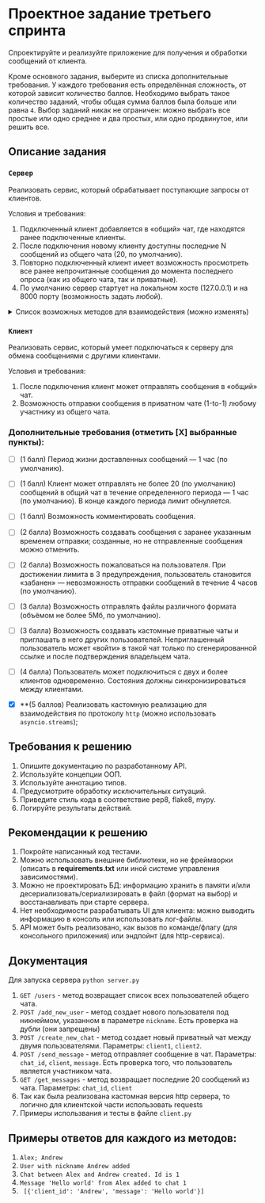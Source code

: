 # Проектное задание третьего спринта

Спроектируйте и реализуйте приложение для получения и обработки сообщений от клиента.

Кроме основного задания, выберите из списка дополнительные требования. У каждого требования есть определённая сложность, от которой зависит количество баллов. Необходимо выбрать такое количество заданий, чтобы общая сумма баллов была больше или равна `4`. Выбор заданий никак не ограничен: можно выбрать все простые или одно среднее и два простых, или одно продвинутое, или решить все.

## Описание задания

### `Сервер`

Реализовать сервис, который обрабатывает поступающие запросы от клиентов.

Условия и требования:
1. Подключенный клиент добавляется в «общий» чат, где находятся ранее подключенные клиенты.
2. После подключения новому клиенту доступны последние N cообщений из общего чата (20, по умолчанию).
3. Повторно подключенный клиент имеет возможность просмотреть все ранее непрочитанные сообщения до момента последнего опроса (как из общего чата, так и приватные).
4. По умолчанию сервер стартует на локальном хосте (127.0.0.1) и на 8000 порту (возможность задать любой).

<details>
<summary> Список возможных методов для взаимодействия (можно изменять) </summary>

1. Подключиться к общему чату.

```python
POST /connect
```

2. Получить статус и информацию о чатах.

```python
GET /status
```

3. Отправить сообщение в общий чат или определенному пользователю в приватный чат.

```python
POST /send
```
</details>


### `Клиент`

Реализовать сервис, который умеет подключаться к серверу для обмена сообщениями с другими клиентами.

Условия и требования:
1. После подключения клиент может отправлять сообщения в «общий» чат.
2. Возможность отправки сообщения в приватном чате (1-to-1) любому участнику из общего чата.


### Дополнительные требования (отметить [Х] выбранные пункты):

- [ ] (1 балл) Период жизни доставленных сообщений — 1 час (по умолчанию).
- [ ] (1 балл) Клиент может отправлять не более 20 (по умолчанию) сообщений в общий чат в течение определенного периода — 1 час (по умолчанию). В конце каждого периода лимит обнуляется.
- [ ] (1 балл) Возможность комментировать сообщения.
- [ ] (2 балла) Возможность создавать сообщения с заранее указанным временем отправки; созданные, но не отправленные сообщения можно отменить.
- [ ] (2 балла) Возможность пожаловаться на пользователя. При достижении лимита в 3 предупреждения, пользователь становится «забанен» — невозможность отправки сообщений в течение 4 часов (по умолчанию).
- [ ] (3 балла) Возможность отправлять файлы различного формата (объёмом не более 5Мб, по умолчанию).
- [ ] (3 балла) Возможность создавать кастомные приватные чаты и приглашать в него других пользователей. Неприглашенный пользователь может «войти» в такой чат только по сгенерированной ссылке и после подтверждения владельцем чата. 
- [ ] (4 балла) Пользователь может подключиться с двух и более клиентов одновременно. Состояния должны синхронизироваться между клиентами.
- [x] **(5 баллов) Реализовать кастомную реализацию для взаимодействия по протоколу `http` (можно использовать `asyncio.streams`);


## Требования к решению

1. Опишите документацию по разработанному API.
2. Используйте концепции ООП.
3. Используйте аннотацию типов.
4. Предусмотрите обработку исключительных ситуаций.
5. Приведите стиль кода в соответствие pep8, flake8, mypy.
6. Логируйте результаты действий.


## Рекомендации к решению

1. Покройте написанный код тестами.
2. Можно использовать внешние библиотеки, но не фреймворки (описать в **requirements.txt** или иной системе управления зависимостями).
3. Можно не проектировать БД: информацию хранить в памяти и/или десериализовать/сериализировать в файл (формат на выбор) и восстанавливать при старте сервера.
4. Нет необходимости разрабатывать UI для клиента: можно выводить информацию в консоль или использовать лог-файлы.
5. API может быть реализовано, как вызов по команде/флагу (для консольного приложения) или эндпойнт (для http-сервиса).

## Документация
Для запуска сервера 
`python server.py`

1. ```GET /users``` - метод возвращает список всех пользователей общего чата.
2. ```POST /add_new_user``` - метод создает нового пользователя под никнеймом, указанном в параметре `nickname`. Есть проверка на дубли (они запрещены)
3. ```POST /create_new_chat``` - метод создает новый приватный чат между двумя пользователями. Параметры: `client1`, `client2`.
4. ```POST /send_message``` - метод отправляет сообщение в чат. Параметры: `chat_id`, `client`, `message`. Есть проверка того, что пользователь является участником чата.
5. ```GET /get_messages``` - метод возвращает последние 20 сообщений из чата. Параметры: `chat_id`, `client`
6. Так как была реализована кастомная версия http сервера, то логично для клиентской части использовать requests
7. Примеры использвания и тесты в файле `client.py`

## Примеры ответов для каждого из методов:
1. ```Alex; Andrew```
2. ```User with nickname Andrew added```
3. ```Chat between Alex and Andrew created. Id is 1```
4. ```Message 'Hello world' from Alex added to chat 1```
5. ``` [{'client_id': 'Andrew', 'message': 'Hello world'}]```